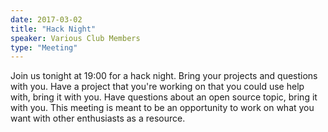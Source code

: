 ```yaml
---
date: 2017-03-02
title: "Hack Night"
speaker: Various Club Members
type: "Meeting"
---
```

Join us tonight at 19:00 for a hack night. Bring your projects and questions with you. Have a project that you're working on that you could use help with, bring it with you. Have questions about an open source topic, bring it with you. This meeting is meant to be an opportunity to work on what you want with other enthusiasts as a resource.
